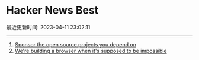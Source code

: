 # Hacker News Best

最近更新时间: 2023-04-11 23:02:11

--- 
1. [Sponsor the open source projects you depend on](https://thanks.dev/home) 
2. [We're building a browser when it's supposed to be impossible](https://awesomekling.substack.com/p/how-were-building-a-browser-when) 
